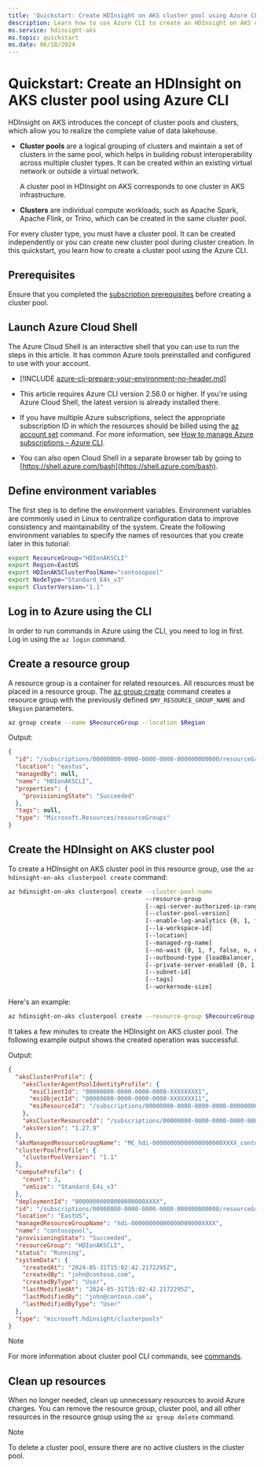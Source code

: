```yaml
---
title: 'Quickstart: Create HDInsight on AKS cluster pool using Azure CLI'
description: Learn how to use Azure CLI to create an HDInsight on AKS cluster pool.
ms.service: hdinsight-aks
ms.topic: quickstart
ms.date: 06/18/2024
---
```


# Quickstart: Create an HDInsight on AKS cluster pool using Azure CLI

HDInsight on AKS introduces the concept of cluster pools and clusters, which allow you to realize the complete value of data lakehouse.

- **Cluster pools** are a logical grouping of clusters and maintain a set of clusters in the same pool, which helps in building robust interoperability across multiple cluster types. It can be created within an existing virtual network or outside a virtual network.

  A cluster pool in HDInsight on AKS corresponds to one cluster in AKS infrastructure.

- **Clusters** are individual compute workloads, such as Apache Spark, Apache Flink, or Trino, which can be created in the same cluster pool.

For every cluster type, you must have a cluster pool. It can be created independently or you can create new cluster pool during cluster creation.
In this quickstart, you learn how to create a cluster pool using the Azure CLI.

## Prerequisites
Ensure that you completed the [subscription prerequisites](./quickstart-prerequisites-subscription.md) before creating a cluster pool.

## Launch Azure Cloud Shell

The Azure Cloud Shell is an interactive shell that you can use to run the steps in this article. It has common Azure tools preinstalled and configured to use with your account.

- [!INCLUDE [azure-cli-prepare-your-environment-no-header.md](~/reusable-content/azure-cli/azure-cli-prepare-your-environment-no-header.md)]

- This article requires Azure CLI version 2.56.0 or higher. If you're using Azure Cloud Shell, the latest version is already installed there.
- If you have multiple Azure subscriptions, select the appropriate subscription ID in which the resources should be billed using the [az account set](/cli/azure/account#az-account-set) command. For more information, see [How to manage Azure subscriptions – Azure CLI](/cli/azure/manage-azure-subscriptions-azure-cli?tabs=bash#change-the-active-subscription).

- You can also open Cloud Shell in a separate browser tab by going to [https://shell.azure.com/bash](https://shell.azure.com/bash). 

## Define environment variables

The first step is to define the environment variables. Environment variables are commonly used in Linux to centralize configuration data to improve consistency and maintainability of the system. Create the following environment variables to specify the names of resources that you create later in this tutorial:

```bash
export RecourceGroup="HDIonAKSCLI"
export Region=EastUS
export HDIonAKSClusterPoolName="contosopool"
export NodeType="Standard_E4s_v3"
export ClusterVersion="1.1"
```

## Log in to Azure using the CLI

In order to run commands in Azure using the CLI, you need to log in first. Log in using the `az login` command.

## Create a resource group

A resource group is a container for related resources. All resources must be placed in a resource group. The [az group create](/cli/azure/group) command creates a resource group with the previously defined `$MY_RESOURCE_GROUP_NAME` and `$Region` parameters.

```bash
az group create --name $RecourceGroup --location $Region
```

Output:

<!-- expected_similarity=0.3 -->
```json
{
  "id": "/subscriptions/00000000-0000-0000-0000-000000000000/resourceGroups/HDIonAKSCLI",
  "location": "eastus",
  "managedBy": null,
  "name": "HDIonAKSCLI",
  "properties": {
    "provisioningState": "Succeeded"
  },
  "tags": null,
  "type": "Microsoft.Resources/resourceGroups"
}
```

## Create the HDInsight on AKS cluster pool

To create a HDInsight on AKS cluster pool in this resource group, use the `az hdinsight-on-aks clusterpool create` command:
```bash
az hdinsight-on-aks clusterpool create --cluster-pool-name
                                       --resource-group
                                       [--api-server-authorized-ip-ranges]
                                       [--cluster-pool-version]
                                       [--enable-log-analytics {0, 1, f, false, n, no, t, true, y, yes}]
                                       [--la-workspace-id]
                                       [--location]
                                       [--managed-rg-name]
                                       [--no-wait {0, 1, f, false, n, no, t, true, y, yes}]
                                       [--outbound-type {loadBalancer, userDefinedRouting}]
                                       [--private-server-enabled {0, 1, f, false, n, no, t, true, y, yes}]
                                       [--subnet-id]
                                       [--tags]
                                       [--workernode-size]
```
Here's an example:
```bash
az hdinsight-on-aks clusterpool create --resource-group $RecourceGroup --cluster-pool-name $HDIonAKSClusterPoolName --location $Region --workernode-size $NodeType --cluster-pool-version $ClusterVersion
```

It takes a few minutes to create the HDInsight on AKS cluster pool. The following example output shows the created operation was successful.

Output:
<!-- expected_similarity=0.3 -->
```json
{
  "aksClusterProfile": {
    "aksClusterAgentPoolIdentityProfile": {
      "msiClientId": "00000000-0000-0000-0000-XXXXXXXX1",
      "msiObjectId": "00000000-0000-0000-0000-XXXXXXX11",
      "msiResourceId": "/subscriptions/00000000-0000-0000-0000-000000000000/resourcegroups/MC_hdi-00000000000000000000XXXX_contosopool_eastus/providers/Microsoft.ManagedIdentity/userAssignedIdentities/contosopool-agentpool"
    },
    "aksClusterResourceId": "/subscriptions/00000000-0000-0000-0000-000000000000/resourceGroups/hdi-00000000000000000000XXXX/providers/Microsoft.ContainerService/managedClusters/contosopool",
    "aksVersion": "1.27.9"
  },
  "aksManagedResourceGroupName": "MC_hdi-00000000000000000000XXXX_contosopool_eastus",
  "clusterPoolProfile": {
    "clusterPoolVersion": "1.1"
  },
  "computeProfile": {
    "count": 3,
    "vmSize": "Standard_E4s_v3"
  },
  "deploymentId": "00000000000000000000XXXX",
  "id": "/subscriptions/00000000-0000-0000-0000-000000000000/resourceGroups/HDIonAKSCLI/providers/Microsoft.HDInsight/clusterpools/contosopool",
  "location": "EastUS",
  "managedResourceGroupName": "hdi-00000000000000000000XXXX",
  "name": "contosopool",
  "provisioningState": "Succeeded",
  "resourceGroup": "HDIonAKSCLI",
  "status": "Running",
  "systemData": {
    "createdAt": "2024-05-31T15:02:42.2172295Z",
    "createdBy": "john@contoso.com",
    "createdByType": "User",
    "lastModifiedAt": "2024-05-31T15:02:42.2172295Z",
    "lastModifiedBy": "john@contoso.com",
    "lastModifiedByType": "User"
  },
  "type": "microsoft.hdinsight/clusterpools"
}
```

> [!NOTE]
> For more information about cluster pool CLI commands, see [commands](/cli/azure/hdinsight-on-aks/clusterpool).

## Clean up resources

When no longer needed, clean up unnecessary resources to avoid Azure charges. You can remove the resource group, cluster pool, and all other resources in the resource group using the `az group delete` command.

> [!NOTE]
> To delete a cluster pool, ensure there are no active clusters in the cluster pool.
